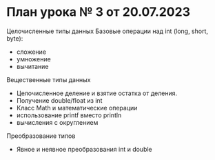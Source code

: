 # План урока № 3 от 20.07.2023

Целочисленные типы данных
Базовые операции над int (long, short, byte):
- сложение
- умножение
- вычитание

Вещественные типы данных
- Целочисленное деление и взятие остатка от деления.
- Получение double/float из int
- Класс Math и математические операции
- использование printf вместо println
- вычисления с округлением

Преобразование типов
- Явное и неявное преобразования int и double
